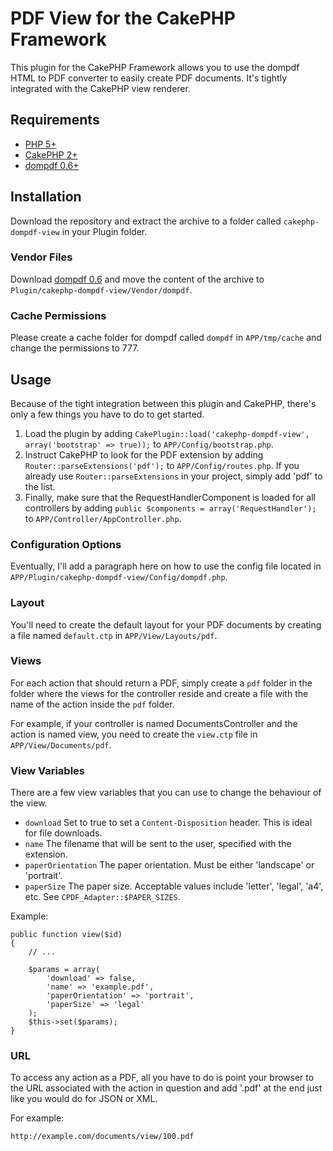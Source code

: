 # PDF View for the CakePHP Framework
This plugin for the CakePHP Framework allows you to use the dompdf HTML to PDF converter to easily create PDF documents. It's tightly integrated with the CakePHP view renderer.

## Requirements
- [PHP 5+](http://www.php.net)
- [CakePHP 2+](http://www.cakephp.org)
- [dompdf 0.6+](http://code.google.com/p/dompdf)

## Installation
Download the repository and extract the archive to a folder called `cakephp-dompdf-view` in your Plugin folder.

### Vendor Files
Download [dompdf 0.6](http://code.google.com/p/dompdf/downloads/list) and move the content of the archive to `Plugin/cakephp-dompdf-view/Vendor/dompdf`.

### Cache Permissions
Please create a cache folder for dompdf called `dompdf` in `APP/tmp/cache` and change the permissions to 777.

## Usage
Because of the tight integration between this plugin and CakePHP, there's only a few things you have to do to get started.

1. Load the plugin by adding 
`CakePlugin::load('cakephp-dompdf-view', array('bootstrap' => true));` to `APP/Config/bootstrap.php`.
2. Instruct CakePHP to look for the PDF extension by adding `Router::parseExtensions('pdf');` to `APP/Config/routes.php`. If you already use `Router::parseExtensions` in your project, simply add 'pdf' to the list.
3. Finally, make sure that the RequestHandlerComponent is loaded for all controllers by adding `public $components = array('RequestHandler');` to `APP/Controller/AppController.php`.

### Configuration Options
Eventually, I'll add a paragraph here on how to use the config file located in `APP/Plugin/cakephp-dompdf-view/Config/dompdf.php`.

### Layout
You'll need to create the default layout for your PDF documents by creating a file named `default.ctp` in `APP/View/Layouts/pdf`.

### Views
For each action that should return a PDF, simply create a `pdf` folder in the folder where the views for the controller reside and create a file with the name of the action inside the `pdf` folder.

For example, if your controller is named DocumentsController and the action is named view, you need to create the `view.ctp` file in `APP/View/Documents/pdf`.
    
### View Variables
There are a few view variables that you can use to change the behaviour of the view.

- `download` Set to true to set a `Content-Disposition` header. This is ideal for file downloads.
- `name` The filename that will be sent to the user, specified with the extension.
- `paperOrientation` The paper orientation. Must be either 'landscape' or 'portrait'.
- `paperSize` The paper size. Acceptable values include 'letter', 'legal', 'a4', etc. See `CPDF_Adapter::$PAPER_SIZES`.

Example:

    public function view($id)
    {
        // ...
        
        $params = array(
            'download' => false,
            'name' => 'example.pdf',
            'paperOrientation' => 'portrait',
            'paperSize' => 'legal'
        );
        $this->set($params);
    }

### URL
To access any action as a PDF, all you have to do is point your browser to the URL associated with the action in question and add '.pdf' at the end just like you would do for JSON or XML.

For example:

    http://example.com/documents/view/100.pdf